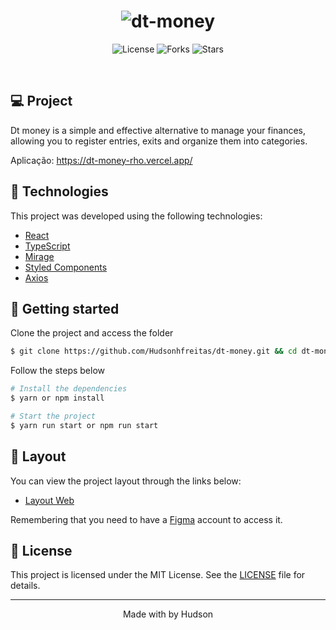 <h1 align="center">
    <img alt="dt-money" title="dt-money" src="https://user-images.githubusercontent.com/53491128/124960435-b6fc4d80-dff2-11eb-9460-b98a2cd9263d.png" />
</h1>

<p align="center">
  <img  src="https://img.shields.io/static/v1?label=license&message=MIT&color=5965E0&labelColor=121214" alt="License">
  
  <img src="https://img.shields.io/github/forks/hudsonhfreitas/dt-money?label=forks&message=MIT&color=5965E0&labelColor=121214" alt="Forks">     

  <img src="https://img.shields.io/github/stars/hudsonhfreitas/dt-money?label=stars&message=MIT&color=5965E0&labelColor=121214" alt="Stars">
</p>

<br>


## 💻 Project

Dt money is a simple and effective alternative to manage your finances, allowing you to register entries, exits and organize them into categories. <br>

Aplicação: https://dt-money-rho.vercel.app/


## 🧬 Technologies

This project was developed using the following technologies:
- [React](https://reactjs.org)
- [TypeScript](https://www.typescriptlang.org/)
- [Mirage](https://miragejs.com/)
- [Styled Components](https://styled-components.com/)
- [Axios](https://www.npmjs.com/package/axios)

## 🚀 Getting started

Clone the project and access the folder

```bash
$ git clone https://github.com/Hudsonhfreitas/dt-money.git && cd dt-money
```

Follow the steps below
```bash
# Install the dependencies
$ yarn or npm install

# Start the project
$ yarn run start or npm run start
```

## 🎨 Layout

You can view the project layout through the links below:

- [Layout Web](https://www.figma.com/file/iLFkm80Hm9YeC0lMuasNFN/dtmoney-Ignite?node-id=0%3A1) 

Remembering that you need to have a [Figma](http://figma.com/) account to access it.

## 📝 License

This project is licensed under the MIT License. See the [LICENSE](LICENSE.md) file for details.


---

<p align="center">Made with by Hudson </p>
